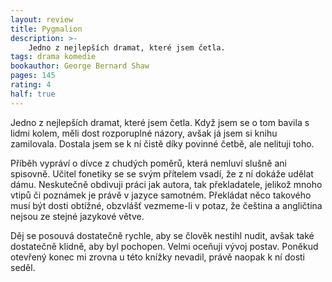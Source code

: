```yaml
---
layout: review
title: Pygmalion
description: >- 
    Jedno z nejlepších dramat, které jsem četla.
tags: drama komedie
bookauthor: George Bernard Shaw
pages: 145
rating: 4
half: true
---
```


Jedno z nejlepších dramat, které jsem četla. Když jsem se o tom bavila s lidmi kolem, měli dost rozporuplné názory, avšak já jsem si knihu zamilovala. Dostala jsem se k ní čistě díky povinné četbě, ale nelituji toho.

Příběh vypráví o dívce z chudých poměrů, která nemluví slušně ani spisovně. Učitel fonetiky se se svým přítelem vsadí, že z ní dokáže udělat dámu. Neskutečně obdivuji práci jak autora, tak překladatele, jelikož mnoho vtipů či poznámek je právě v jazyce samotném. Překládat něco takového musí být dosti obtížné, obzvlášť vezmeme-li v potaz, že čeština a angličtina nejsou ze stejné jazykové větve.
 
Děj se posouvá dostatečně rychle, aby se člověk nestihl nudit, avšak také dostatečně klidně, aby byl pochopen. Velmi oceňuji vývoj postav. Poněkud otevřený konec mi zrovna u této knížky nevadil, právě naopak k ní dosti seděl.
